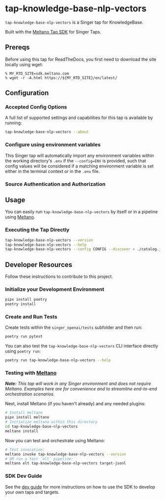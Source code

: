 # tap-knowledge-base-nlp-vectors

`tap-knowledge-base-nlp-vectors` is a Singer tap for KnowledgeBase.

Built with the [Meltano Tap SDK](https://sdk.meltano.com) for Singer Taps.

## Prereqs

Before using this tap for ReadTheDocs, you first need to download the site locally using wget:

```console
% MY_RTD_SITE=sdk.meltano.com
% wget -r -A.html https://${MY_RTD_SITE}/en/latest/
```

<!--

Developer TODO: Update the below as needed to correctly describe the install procedure. For instance, if you do not have a PyPi repo, or if you want users to directly install from your git repo, you can modify this step as appropriate.

## Installation

Install from PyPi:

```bash
pipx install tap-knowledge-base-nlp-vectors
```

Install from GitHub:

```bash
pipx install git+https://github.com/ORG_NAME/tap-knowledge-base-nlp-vectors.git@main
```

-->

## Configuration

### Accepted Config Options

<!--
Developer TODO: Provide a list of config options accepted by the tap.

This section can be created by copy-pasting the CLI output from:

```
tap-knowledge-base-nlp-vectors --about --format=markdown
```
-->

A full list of supported settings and capabilities for this
tap is available by running:

```bash
tap-knowledge-base-nlp-vectors --about
```

### Configure using environment variables

This Singer tap will automatically import any environment variables within the working directory's
`.env` if the `--config=ENV` is provided, such that config values will be considered if a matching
environment variable is set either in the terminal context or in the `.env` file.

### Source Authentication and Authorization

<!--
Developer TODO: If your tap requires special access on the source system, or any special authentication requirements, provide those here.
-->

## Usage

You can easily run `tap-knowledge-base-nlp-vectors` by itself or in a pipeline using [Meltano](https://meltano.com/).

### Executing the Tap Directly

```bash
tap-knowledge-base-nlp-vectors --version
tap-knowledge-base-nlp-vectors --help
tap-knowledge-base-nlp-vectors --config CONFIG --discover > ./catalog.json
```

## Developer Resources

Follow these instructions to contribute to this project.

### Initialize your Development Environment

```bash
pipx install poetry
poetry install
```

### Create and Run Tests

Create tests within the `singer_openai/tests` subfolder and
then run:

```bash
poetry run pytest
```

You can also test the `tap-knowledge-base-nlp-vectors` CLI interface directly using `poetry run`:

```bash
poetry run tap-knowledge-base-nlp-vectors --help
```

### Testing with [Meltano](https://www.meltano.com)

_**Note:** This tap will work in any Singer environment and does not require Meltano.
Examples here are for convenience and to streamline end-to-end orchestration scenarios._

<!--
Developer TODO:
Your project comes with a custom `meltano.yml` project file already created. Open the `meltano.yml` and follow any "TODO" items listed in
the file.
-->

Next, install Meltano (if you haven't already) and any needed plugins:

```bash
# Install meltano
pipx install meltano
# Initialize meltano within this directory
cd tap-knowledge-base-nlp-vectors
meltano install
```

Now you can test and orchestrate using Meltano:

```bash
# Test invocation:
meltano invoke tap-knowledge-base-nlp-vectors --version
# OR run a test `elt` pipeline:
meltano elt tap-knowledge-base-nlp-vectors target-jsonl
```

### SDK Dev Guide

See the [dev guide](https://sdk.meltano.com/en/latest/dev_guide.html) for more instructions on how to use the SDK to
develop your own taps and targets.
